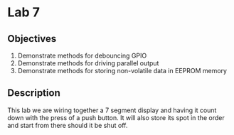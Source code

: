 # Lab 7
## Objectives
1. Demonstrate methods for debouncing GPIO
2. Demonstrate methods for driving parallel output
3. Demonstrate methods for storing non-volatile data in EEPROM memory
## Description
This lab we are wiring together a 7 segment display and having it count down with the press of a push button.
It will also store its spot in the order and start from there should it be shut off.
